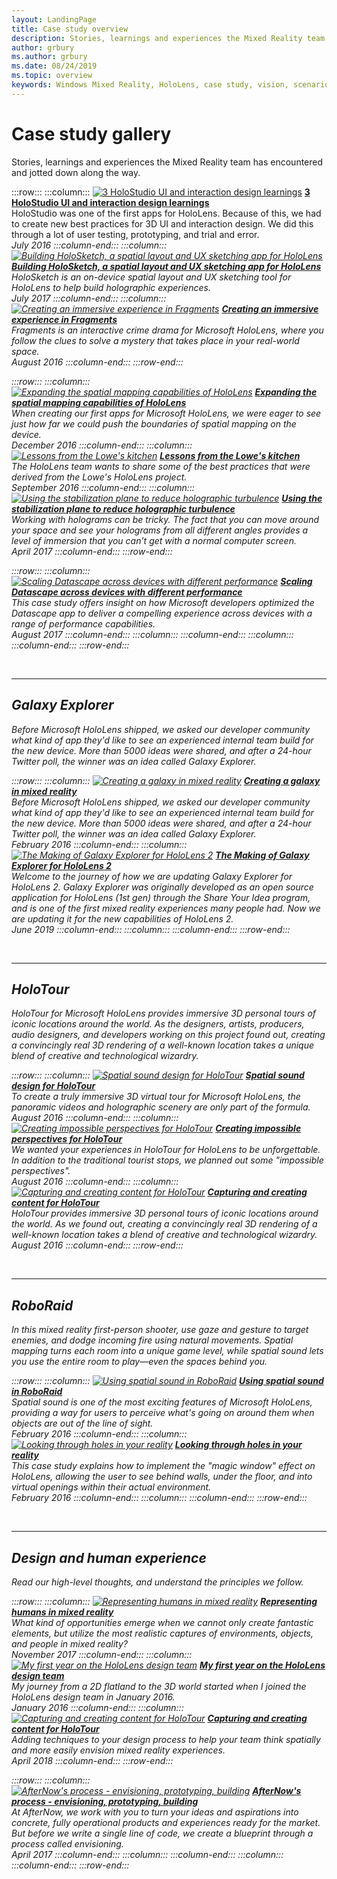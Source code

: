 ```yaml
---
layout: LandingPage
title: Case study overview
description: Stories, learnings and experiences the Mixed Reality team has encountered and jotted down along the way.
author: grbury 
ms.author: grbury
ms.date: 08/24/2019
ms.topic: overview
keywords: Windows Mixed Reality, HoloLens, case study, vision, scenarios
---
```


# Case study gallery

Stories, learnings and experiences the Mixed Reality team has encountered and jotted down along the way.

:::row:::
    :::column:::
       [![3 HoloStudio UI and interaction design learnings](images/thought-bubble-500px.jpg)](../out-of-scope/case-study-3-holostudio-ui-and-interaction-design-learnings.md)
        **[3 HoloStudio UI and interaction design learnings](../out-of-scope/case-study-3-holostudio-ui-and-interaction-design-learnings.md)**<br>
        HoloStudio was one of the first apps for HoloLens. Because of this, we had to create new best practices for 3D UI and interaction design. We did this through a lot of user testing, prototyping, and trial and error.<br>
         <i>July 2016<i>
    :::column-end:::
    :::column:::
       [![Building HoloSketch, a spatial layout and UX sketching app for HoloLens](images/holosketch-image-01-640px.png)](../../case-study-building-holosketch,-a-spatial-layout-and-ux-sketching-app-for-hololens.md)
        **[Building HoloSketch, a spatial layout and UX sketching app for HoloLens](../../case-study-building-holosketch,-a-spatial-layout-and-ux-sketching-app-for-hololens.md)**<br>
        HoloSketch is an on-device spatial layout and UX sketching tool for HoloLens to help build holographic experiences.<br>
        <i>July 2017<i>
    :::column-end:::
    :::column:::
       [![Creating an immersive experience in Fragments](images/surfacereconstruction.jpg)](../out-of-scope/case-study-creating-an-immersive-experience-in-fragments.md)
        **[Creating an immersive experience in Fragments](../out-of-scope/case-study-creating-an-immersive-experience-in-fragments.md)**<br>
        Fragments is an interactive crime drama for Microsoft HoloLens, where you follow the clues to solve a mystery that takes place in your real-world space.<br>
        <i>August 2016<i>
    :::column-end:::
:::row-end:::

:::row:::
    :::column:::
       [![Expanding the spatial mapping capabilities of HoloLens](images/away-from-camera-position-500px.png)](../out-of-scope/case-study-expanding-the-spatial-mapping-capabilities-of-hololens.md)
        **[Expanding the spatial mapping capabilities of HoloLens](../out-of-scope/case-study-expanding-the-spatial-mapping-capabilities-of-hololens.md)**<br>
        When creating our first apps for Microsoft HoloLens, we were eager to see just how far we could push the boundaries of spatial mapping on the device.<br>
        <i>December 2016<i>
    :::column-end:::
    :::column:::
       [![Lessons from the Lowe's kitchen](images/lowes.jpg)](../out-of-scope/case-study-lessons-from-the-lowes-kitchen.md)
        **[Lessons from the Lowe's kitchen](../out-of-scope/case-study-lessons-from-the-lowes-kitchen.md)**<br>
        The HoloLens team wants to share some of the best practices that were derived from the Lowe's HoloLens project.<br>
        <i>September 2016<i>
    :::column-end:::
    :::column:::
       [![Using the stabilization plane to reduce holographic turbulence](images/holotour-stabilization-plane-500px.jpg)](../out-of-scope/case-study-using-the-stabilization-plane-to-reduce-holographic-turbulence.md)
        **[Using the stabilization plane to reduce holographic turbulence](../out-of-scope/case-study-using-the-stabilization-plane-to-reduce-holographic-turbulence.md)**<br>
        Working with holograms can be tricky. The fact that you can move around your space and see your holograms from all different angles provides a level of immersion that you can’t get with a normal computer screen.<br>
        <i>April 2017<i>
    :::column-end:::
:::row-end:::

:::row:::
    :::column:::
       [![Scaling Datascape across devices with different performance](images/cloud-steps-1-4-700px.jpg)](../out-of-scope/case-study-scaling-datascape-across-devices-with-different-performance.md)
        **[Scaling Datascape across devices with different performance](../out-of-scope/case-study-scaling-datascape-across-devices-with-different-performance.md)**<br>
        This case study offers insight on how Microsoft developers optimized the Datascape app to deliver a compelling experience across devices with a range of performance capabilities.<br>
        <i>August 2017<i>
    :::column-end:::
    :::column:::
    :::column-end:::
    :::column:::
    :::column-end:::
:::row-end:::


<br>

---

## Galaxy Explorer

Before Microsoft HoloLens shipped, we asked our developer community what kind of app they'd like to see an experienced internal team build for the new device. More than 5000 ideas were shared, and after a 24-hour Twitter poll, the winner was an idea called Galaxy Explorer.

:::row:::
    :::column:::
       [![Creating a galaxy in mixed reality](images/full-galaxy-500px.png)](../out-of-scope/case-study-creating-a-galaxy-in-mixed-reality.md)
        **[Creating a galaxy in mixed reality](../out-of-scope/case-study-creating-a-galaxy-in-mixed-reality.md)**<br>
        Before Microsoft HoloLens shipped, we asked our developer community what kind of app they'd like to see an experienced internal team build for the new device. More than 5000 ideas were shared, and after a 24-hour Twitter poll, the winner was an idea called Galaxy Explorer.<br>
         <i>February 2016<i>
    :::column-end:::
    :::column:::
       [![The Making of Galaxy Explorer for HoloLens 2](images/ge-update-interactions-concept-force-grab.png)](../design/galaxy-explorer-update.md)
        **[The Making of Galaxy Explorer for HoloLens 2](../design/galaxy-explorer-update.md)**<br>
        Welcome to the journey of how we are updating Galaxy Explorer for HoloLens 2. Galaxy Explorer was originally developed as an open source application for HoloLens (1st gen) through the Share Your Idea program, and is one of the first mixed reality experiences many people had. Now we are updating it for the new capabilities of HoloLens 2.<br>
        <i>June 2019<i>
    :::column-end:::
    :::column:::
    :::column-end:::
:::row-end:::

<br>

---

## HoloTour

HoloTour for Microsoft HoloLens provides immersive 3D personal tours of iconic locations around the world. As the designers, artists, producers, audio designers, and developers working on this project found out, creating a convincingly real 3D rendering of a well-known location takes a unique blend of creative and technological wizardry.

:::row:::
    :::column:::
       [![Spatial sound design for HoloTour](images/recreated-colosseum-holotour-500px.png)](../out-of-scope/case-study-spatial-sound-design-for-holotour.md)
        **[Spatial sound design for HoloTour](../out-of-scope/case-study-spatial-sound-design-for-holotour.md)**<br>
        To create a truly immersive 3D virtual tour for Microsoft HoloLens, the panoramic videos and holographic scenery are only part of the formula.<br>
         <i>August 2016<i>
    :::column-end:::
    :::column:::
       [![Creating impossible perspectives for HoloTour](images/rome-colosseum-overlay-500px.png)](../out-of-scope/case-study-creating-impossible-perspectives-for-holotour.md)
        **[Creating impossible perspectives for HoloTour](../out-of-scope/case-study-creating-impossible-perspectives-for-holotour.md)**<br>
        We wanted your experiences in HoloTour for HoloLens to be unforgettable. In addition to the traditional tourist stops, we planned out some "impossible perspectives".<br>
        <i>August 2016<i>
    :::column-end:::
    :::column:::
       [![Capturing and creating content for HoloTour](images/camera-machu-pichu-500px.png)](../out-of-scope/case-study-capturing-and-creating-content-for-holotour.md)
        **[Capturing and creating content for HoloTour](../out-of-scope/case-study-capturing-and-creating-content-for-holotour.md)**<br>
        HoloTour provides immersive 3D personal tours of iconic locations around the world. As we found out, creating a convincingly real 3D rendering of a well-known location takes a blend of creative and technological wizardry.<br>
        <i>August 2016<i>
    :::column-end:::
:::row-end:::

<br>

---

## RoboRaid

In this mixed reality first-person shooter, use gaze and gesture to target enemies, and dodge incoming fire using natural movements. Spatial mapping turns each room into a unique game level, while spatial sound lets you use the entire room to play—even the spaces behind you. 

:::row:::
    :::column:::
       [![Using spatial sound in RoboRaid](images/successful-dodge-roboraid-500px.jpg)](../out-of-scope/case-study-using-spatial-sound-in-roboraid.md)
        **[Using spatial sound in RoboRaid](../out-of-scope/case-study-using-spatial-sound-in-roboraid.md)**<br>
        Spatial sound is one of the most exciting features of Microsoft HoloLens, providing a way for users to perceive what's going on around them when objects are out of the line of sight.<br>
         <i>February 2016<i>
    :::column-end:::
    :::column:::
       [![Looking through holes in your reality](images/roboraid-640px.png)](../out-of-scope/case-study-looking-through-holes-in-your-reality.md)
        **[Looking through holes in your reality](../out-of-scope/case-study-looking-through-holes-in-your-reality.md)**<br>
        This case study explains how to implement the "magic window" effect on HoloLens, allowing the user to see behind walls, under the floor, and into virtual openings within their actual environment.<br>
        <i>February 2016<i>
    :::column-end:::
    :::column:::
    :::column-end:::
:::row-end:::


<br>

---

## Design and human experience

Read our high-level thoughts, and understand the principles we follow.

:::row:::
    :::column:::
       [![Representing humans in mixed reality](images/bang-ai-weiwie.jpg)](../out-of-scope/case-study-representing-humans-in-mixed-reality.md)
        **[Representing humans in mixed reality](../out-of-scope/case-study-representing-humans-in-mixed-reality.md)**<br>
        What kind of opportunities emerge when we cannot only create fantastic elements, but utilize the most realistic captures of environments, objects, and people in mixed reality?<br>
         <i>November 2017<i>
    :::column-end:::
    :::column:::
       [![My first year on the HoloLens design team](images/MotionController.jpg)](../out-of-scope/case-study-my-first-year-on-the-hololens-design-team.md)
        **[My first year on the HoloLens design team](../out-of-scope/case-study-my-first-year-on-the-hololens-design-team.md)**<br>
        My journey from a 2D flatland to the 3D world started when I joined the HoloLens design team in January 2016.<br>
        <i>January 2016<i>
    :::column-end:::
    :::column:::
       [![Capturing and creating content for HoloTour](images/academyteam1000.png)](case-study-expanding-the-design-process-for-mixed-reality.md)
        **[Capturing and creating content for HoloTour](case-study-expanding-the-design-process-for-mixed-reality.md)**<br>
        Adding techniques to your design process to help your team think spatially and more easily envision mixed reality experiences.<br>
        <i>April 2018<i>
    :::column-end:::
:::row-end:::

:::row:::
    :::column:::
       [![AfterNow's process - envisioning, prototyping, building](images/whatisenvisioning-640px.png)](../../case-study-afternows-process-envisioning,-prototyping,-building.md)
        **[AfterNow's process - envisioning, prototyping, building](../../case-study-afternows-process-envisioning,-prototyping,-building.md)**<br>
        At AfterNow, we work with you to turn your ideas and aspirations into concrete, fully operational products and experiences ready for the market. But before we write a single line of code, we create a blueprint through a process called envisioning.<br>
        <i>April 2017<i>
    :::column-end:::
    :::column:::
    :::column-end:::
    :::column:::
    :::column-end:::
:::row-end:::

<br>

<br>

